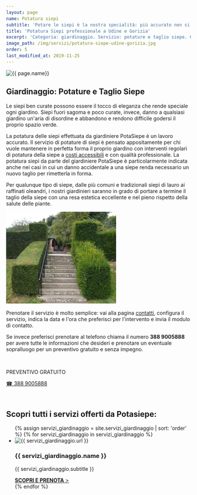 ```yaml
---
layout: page
name: Potatura siepi
subtitle: 'Potare le siepi è la nostra specialità: più accurato non si può!'
title: 'Potatura Siepi professionale a Udine e Gorizia'
excerpt: 'Categoria: giardinaggio. Servizio: potature e taglio siepe. Chiedi un preventivo gratuito per potatura e taglio siepe a Giardiniere POTASIEPE. Scopri i prezzi.'
image_path: /img/servizi/potatura-siepe-udine-gorizia.jpg
order: 5
last_modified_at: 2019-11-25
---
```

<img src="{{ page.image_path }}" alt="{{ page.name}}" title="{{ page.name }}"/>

## Giardinaggio: Potature e Taglio Siepe

Le siepi ben curate possono essere il tocco di eleganza che rende speciale ogni giardino. Siepi fuori sagoma e poco curate, invece, danno a qualsiasi giardino un'aria di disordine e abbandono e rendono difficile godersi il proprio spazio verde.

La potatura delle siepi effettuata da giardiniere PotaSiepe è un lavoro accurato. Il servizio di potature di siepi è pensato appositamente per chi vuole mantenere in perfetta forma il proprio giardino con interventi regolari di potatura della siepe a [costi accessibili](/prezzi/) e con qualità professionale. La potatura siepi da parte del giardiniere PotaSiepe è particolarmente indicata anche nei casi in cui un danno accidentale a una siepe renda necessario un nuovo taglio per rimetterla in forma.

Per qualunque tipo di siepe, dalle più comuni e tradizionali siepi di lauro ai raffinati oleandri, i nostri giardinieri saranno in grado di portare a termine il taglio della siepe con una resa estetica eccellente e nel pieno rispetto della salute delle piante.

![lauro-e-altre-varieta](/img/prima-e-dopo-la-potatura.jpg  "confronto prima e dopo una potatura accurata della siepe")

Prenotare il servizio è molto semplice: vai alla pagina [contatti](/contatti/), configura il servizio, indica la data e l'ora che preferisci per l'intervento e invia il modulo di contatto.

Se invece preferisci prenotare al telefono chiama il numero **388 9005888** per avere tutte le informazioni che desideri e prenotare un eventuale sopralluogo per un preventivo gratuito e senza impegno.

<br/>
<div class="text-center">
  <p class="h3">PREVENTIVO GRATUITO</p>
  <a title="Chiama adesso per un preventivo gratuito e senza impegno" href="tel:+393889005888" class="button">&#9742; 388 9005888</a>
</div>
<br/><br/>

## Scopri tutti i servizi offerti da Potasiepe:

<div class="list-collection">
<ul>
  {% assign servizi_giardinaggio = site.servizi_giardinaggio | sort: 'order' %}
  {% for servizi_giardinaggio in servizi_giardinaggio %}
		<li>
      <img src="{% include relative-src.html src=servizi_giardinaggio.image_path %}" alt="{{ servizi_giardinaggio.url }}">
      <div>
      <h3>{{ servizi_giardinaggio.name }}</h3>
      <p>{{ servizi_giardinaggio.subtitle }}</p>
			<a href="{{ site.baseurl }}{{ servizi_giardinaggio.url }}" title="{{ servizi_giardinaggio.url }}"><strong>SCOPRI E PRENOTA</strong> &gt;</a>
      </div>
    </li>
	{% endfor %}
</ul>
</div>
